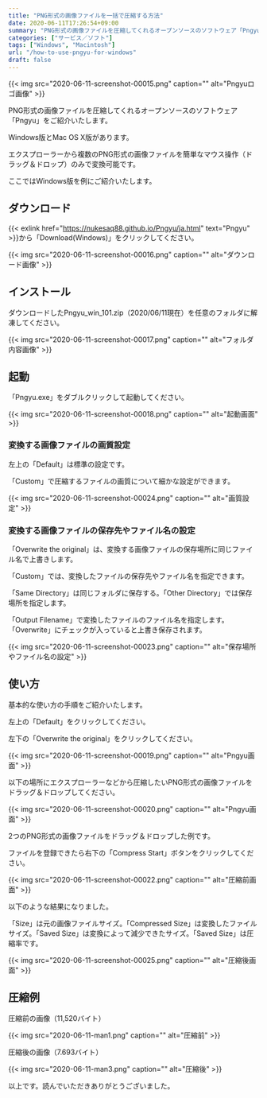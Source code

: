 ```yaml
---
title: "PNG形式の画像ファイルを一括で圧縮する方法"
date: 2020-06-11T17:26:54+09:00
summary: "PNG形式の画像ファイルを圧縮してくれるオープンソースのソフトウェア「Pngyu」をご紹介いたします。"
categories: ["サービス／ソフト"]
tags: ["Windows", "Macintosh"]
url: "/how-to-use-pngyu-for-windows"
draft: false
---
```


{{< img src="2020-06-11-screenshot-00015.png" caption="" alt="Pngyuロゴ画像" >}}

PNG形式の画像ファイルを圧縮してくれるオープンソースのソフトウェア「Pngyu」をご紹介いたします。

Windows版とMac OS X版があります。

エクスプローラーから複数のPNG形式の画像ファイルを簡単なマウス操作（ドラッグ＆ドロップ）のみで変換可能です。

ここではWindows版を例にご紹介いたします。

## ダウンロード

{{< exlink href="https://nukesaq88.github.io/Pngyu/ja.html" text="Pngyu" >}}から「Download(Windows)」をクリックしてください。

{{< img src="2020-06-11-screenshot-00016.png" caption="" alt="ダウンロード画像" >}}

## インストール

ダウンロードしたPngyu_win_101.zip（2020/06/11現在）を任意のフォルダに解凍してください。

{{< img src="2020-06-11-screenshot-00017.png" caption="" alt="フォルダ内容画像" >}}

## 起動

「Pngyu.exe」をダブルクリックして起動してください。

{{< img src="2020-06-11-screenshot-00018.png" caption="" alt="起動画面" >}}

### 変換する画像ファイルの画質設定

左上の「Default」は標準の設定です。

「Custom」で圧縮するファイルの画質について細かな設定ができます。

{{< img src="2020-06-11-screenshot-00024.png" caption="" alt="画質設定" >}}

### 変換する画像ファイルの保存先やファイル名の設定

「Overwrite the original」は、変換する画像ファイルの保存場所に同じファイル名で上書きします。

「Custom」では、変換したファイルの保存先やファイル名を指定できます。

「Same Directory」は同じフォルダに保存する。「Other Directory」では保存場所を指定します。

「Output Filename」で変換したファイルのファイル名を指定します。「Overwrite」にチェックが入っていると上書き保存されます。

{{< img src="2020-06-11-screenshot-00023.png" caption="" alt="保存場所やファイル名の設定" >}}

## 使い方

基本的な使い方の手順をご紹介いたします。

左上の「Default」をクリックしてください。

左下の「Overwrite the original」をクリックしてください。

{{< img src="2020-06-11-screenshot-00019.png" caption="" alt="Pngyu画面" >}}

以下の場所にエクスプローラーなどから圧縮したいPNG形式の画像ファイルをドラッグ＆ドロップしてください。

{{< img src="2020-06-11-screenshot-00020.png" caption="" alt="Pngyu画面" >}}

2つのPNG形式の画像ファイルをドラッグ＆ドロップした例です。

ファイルを登録できたら右下の「Compress Start」ボタンをクリックしてください。

{{< img src="2020-06-11-screenshot-00022.png" caption="" alt="圧縮前画面" >}}

以下のような結果になりました。

「Size」は元の画像ファイルサイズ。「Compressed Size」は変換したファイルサイズ。「Saved Size」は変換によって減少できたサイズ。「Saved Size」は圧縮率です。

{{< img src="2020-06-11-screenshot-00025.png" caption="" alt="圧縮後画面" >}}

## 圧縮例

圧縮前の画像（11,520バイト）

{{< img src="2020-06-11-man1.png" caption="" alt="圧縮前" >}}

圧縮後の画像（7.693バイト）

{{< img src="2020-06-11-man3.png" caption="" alt="圧縮後" >}}

以上です。読んでいただきありがとうございました。
